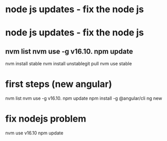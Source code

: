 # node js updates - fix the node js

# node js updates - fix the node js
nvm list
nvm use -g v16.10.
npm update
-------------------------
nvm install stable
nvm install unstablegit pull
nvm use stable

# first steps (new angular)
nvm list
nvm use -g v16.10.
npm update
npm install -g @angular/cli
ng new 

# fix nodejs problem
nvm use v16.10
npm update